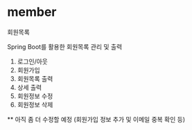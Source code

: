 # member
회원목록

Spring Boot를 활용한 회원목록 관리 및 출력

1. 로그인/아웃
2. 회원가입
3. 회원목록 출력
4. 상세 출력
5. 회원정보 수정
6. 회원정보 삭제

** 아직 좀 더 수정할 예정 (회원가입 정보 추가 및 이메일 중복 확인 등)
